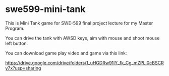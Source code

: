 # swe599-mini-tank
This is Mini Tank game for SWE-599 final project lecture for my Master Program.


You can drive the tank with AWSD keys, aim with mouse and shoot mouse left button.


You can download game play video and game via this link:

https://drive.google.com/drive/folders/1_uHGDRw91lY_fk_Cg_mZPLl0cBSCRy7x?usp=sharing
